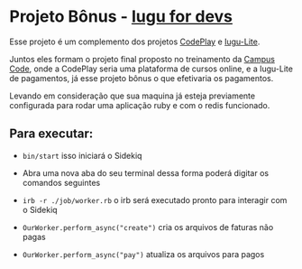 # Projeto Bônus - [Iugu for devs](https://github.com/iugu-for-devs)

Esse projeto é um complemento dos projetos [CodePlay](https://github.com/iugu-for-devs/codeplay) e [Iugu-Lite](https://github.com/iugu-for-devs/iugu-lite).

Juntos eles formam o projeto final proposto no treinamento da [Campus Code](https://campuscode.com.br/), onde a CodePlay seria uma plataforma de cursos online, e a Iugu-Lite de pagamentos, já esse projeto bônus o que efetivaria os pagamentos.

Levando em consideração que sua maquina já esteja previamente configurada para rodar uma aplicação ruby e com o redis funcionado.

## Para executar:

 - `bin/start` isso iniciará o Sidekiq

 - Abra uma nova aba do seu terminal dessa forma poderá digitar os comandos seguintes

 - `irb -r ./job/worker.rb` o irb será executado pronto para interagir com o Sidekiq

 - `OurWorker.perform_async("create")` cria os arquivos de faturas não pagas

 - `OurWorker.perform_async("pay")` atualiza os arquivos para pagos